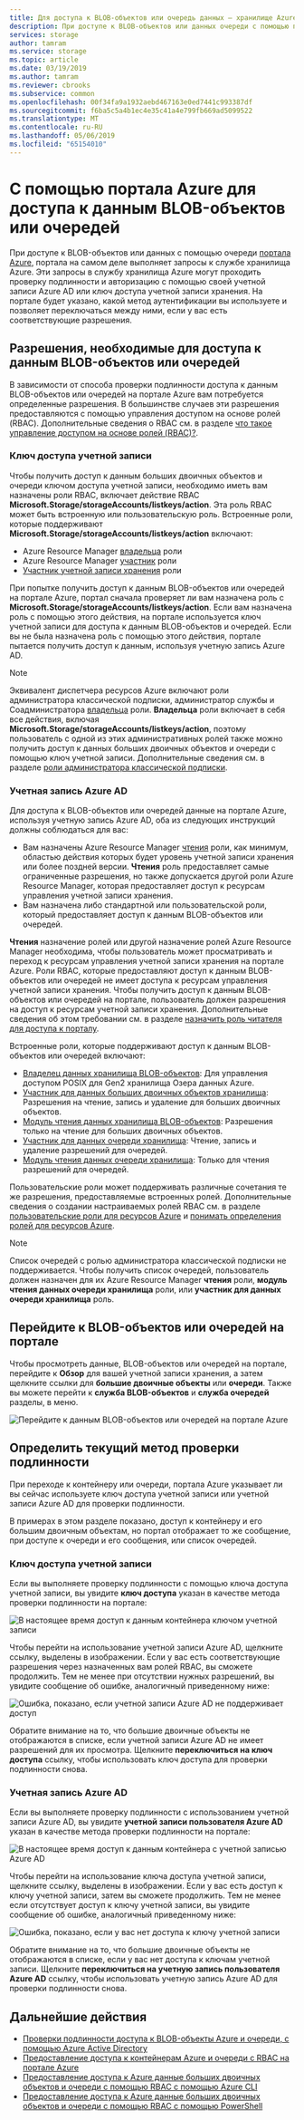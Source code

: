 ```yaml
---
title: Для доступа к BLOB-объектов или очередь данных — хранилище Azure с помощью портала Azure
description: При доступе к BLOB-объектов или данных очереди с помощью портала Azure, портал отправляет запросы в службу хранилища Azure на самом деле. Эти запросы в службу хранилища Azure могут проходить проверку подлинности и авторизацию с помощью своей учетной записи Azure AD или ключ доступа учетной записи хранения.
services: storage
author: tamram
ms.service: storage
ms.topic: article
ms.date: 03/19/2019
ms.author: tamram
ms.reviewer: cbrooks
ms.subservice: common
ms.openlocfilehash: 00f34fa9a1932aebd467163e0ed7441c993387df
ms.sourcegitcommit: f6ba5c5a4b1ec4e35c41a4e799fb669ad5099522
ms.translationtype: MT
ms.contentlocale: ru-RU
ms.lasthandoff: 05/06/2019
ms.locfileid: "65154010"
---
```

# <a name="use-the-azure-portal-to-access-blob-or-queue-data"></a>С помощью портала Azure для доступа к данным BLOB-объектов или очередей

При доступе к BLOB-объектов или данных с помощью очереди [портала Azure](https://portal.azure.com), портала на самом деле выполняет запросы к службе хранилища Azure. Эти запросы в службу хранилища Azure могут проходить проверку подлинности и авторизацию с помощью своей учетной записи Azure AD или ключ доступа учетной записи хранения. На портале будет указано, какой метод аутентификации вы используете и позволяет переключаться между ними, если у вас есть соответствующие разрешения.  

## <a name="permissions-needed-to-access-blob-or-queue-data"></a>Разрешения, необходимые для доступа к данным BLOB-объектов или очередей

В зависимости от способа проверки подлинности доступа к данным BLOB-объектов или очередей на портале Azure вам потребуется определенные разрешения. В большинстве случаев эти разрешения предоставляются с помощью управления доступом на основе ролей (RBAC). Дополнительные сведения о RBAC см. в разделе [что такое управление доступом на основе ролей (RBAC)?](../../role-based-access-control/overview.md).

### <a name="account-access-key"></a>Ключ доступа учетной записи

Чтобы получить доступ к данным больших двоичных объектов и очереди ключом доступа учетной записи, необходимо иметь вам назначены роли RBAC, включает действие RBAC **Microsoft.Storage/storageAccounts/listkeys/action**. Эта роль RBAC может быть встроенную или пользовательскую роль. Встроенные роли, которые поддерживают **Microsoft.Storage/storageAccounts/listkeys/action** включают:

- Azure Resource Manager [владельца](../../role-based-access-control/built-in-roles.md#owner) роли
- Azure Resource Manager [участник](../../role-based-access-control/built-in-roles.md#contributor) роли
- [Участник учетной записи хранения](../../role-based-access-control/built-in-roles.md#storage-account-contributor) роли

При попытке получить доступ к данным BLOB-объектов или очередей на портале Azure, портал сначала проверяет ли вам назначена роль с **Microsoft.Storage/storageAccounts/listkeys/action**. Если вам назначена роль с помощью этого действия, на портале используется ключ учетной записи для доступа к данным BLOB-объектов и очередей. Если вы не была назначена роль с помощью этого действия, портале пытается получить доступ к данным, используя учетную запись Azure AD.

> [!NOTE]
> Эквивалент диспетчера ресурсов Azure включают роли администратора классической подписки, администратор службы и Соадминистратора [владельца](../../role-based-access-control/built-in-roles.md#owner) роли. **Владельца** роли включает в себя все действия, включая **Microsoft.Storage/storageAccounts/listkeys/action**, поэтому пользователь с одной из этих административных ролей также можно получить доступ к данных больших двоичных объектов и очереди с помощью ключ учетной записи. Дополнительные сведения см. в разделе [роли администратора классической подписки](../../role-based-access-control/rbac-and-directory-admin-roles.md#classic-subscription-administrator-roles).

### <a name="azure-ad-account"></a>Учетная запись Azure AD

Для доступа к BLOB-объектов или очередей данные на портале Azure, используя учетную запись Azure AD, оба из следующих инструкций должны соблюдаться для вас:

- Вам назначены Azure Resource Manager [чтения](../../role-based-access-control/built-in-roles.md#reader) роли, как минимум, областью действия которых будет уровень учетной записи хранения или более поздней версии. **Чтения** роль предоставляет самые ограниченные разрешения, но также допускается другой роли Azure Resource Manager, которая предоставляет доступ к ресурсам управления учетной записи хранения.
- Вам назначена либо стандартной или пользовательской роли, который предоставляет доступ к данным BLOB-объектов или очередей.

**Чтения** назначение ролей или другой назначение ролей Azure Resource Manager необходима, чтобы пользователь может просматривать и переход к ресурсам управления учетной записи хранения на портале Azure. Роли RBAC, которые предоставляют доступ к данным BLOB-объектов или очередей не имеет доступа к ресурсам управления учетной записи хранения. Чтобы получить доступ к данным BLOB-объектов или очередей на портале, пользователь должен разрешения на доступ к ресурсам учетной записи хранения. Дополнительные сведения об этом требовании см. в разделе [назначить роль читателя для доступа к порталу](../common/storage-auth-aad-rbac-portal.md#assign-the-reader-role-for-portal-access).

Встроенные роли, которые поддерживают доступ к данным BLOB-объектов или очередей включают:

- [Владелец данных хранилища BLOB-объектов](../../role-based-access-control/built-in-roles.md#storage-blob-data-owner): Для управления доступом POSIX для Gen2 хранилища Озера данных Azure.
- [Участник для данных больших двоичных объектов хранилища](../../role-based-access-control/built-in-roles.md#storage-blob-data-contributor): Разрешения на чтение, запись и удаление для больших двоичных объектов.
- [Модуль чтения данных хранилища BLOB-объектов](../../role-based-access-control/built-in-roles.md#storage-blob-data-reader): Разрешения только на чтение для больших двоичных объектов.
- [Участник для данных очереди хранилища](../../role-based-access-control/built-in-roles.md#storage-queue-data-contributor): Чтение, запись и удаление разрешений для очередей.
- [Модуль чтения данных очереди хранилища](../../role-based-access-control/built-in-roles.md#storage-queue-data-reader): Только для чтения разрешений для очередей.
    
Пользовательские роли может поддерживать различные сочетания те же разрешения, предоставляемые встроенных ролей. Дополнительные сведения о создании настраиваемых ролей RBAC см. в разделе [пользовательские роли для ресурсов Azure](../../role-based-access-control/custom-roles.md) и [понимать определения ролей для ресурсов Azure](../../role-based-access-control/role-definitions.md).

> [!NOTE]
> Список очередей с ролью администратора классической подписки не поддерживается. Чтобы получить список очередей, пользователь должен назначен для их Azure Resource Manager **чтения** роли, **модуль чтения данных очереди хранилища** роли, или **участник для данных очереди хранилища** роль.

## <a name="navigate-to-blobs-or-queues-in-the-portal"></a>Перейдите к BLOB-объектов или очередей на портале

Чтобы просмотреть данные, BLOB-объектов или очередей на портале, перейдите к **Обзор** для вашей учетной записи хранения, а затем щелкните ссылки для **большие двоичные объекты** или **очереди**. Также вы можете перейти к **служба BLOB-объектов** и **служба очередей** разделы, в меню. 

![Перейдите к данным BLOB-объектов или очередей на портале Azure](media/storage-access-blobs-queues-portal/blob-queue-access.png)

## <a name="determine-the-current-authentication-method"></a>Определить текущий метод проверки подлинности

При переходе к контейнеру или очереди, портала Azure указывает ли вы сейчас используете ключ доступа учетной записи или учетной записи Azure AD для проверки подлинности.

В примерах в этом разделе показано, доступ к контейнеру и его большим двоичным объектам, но портал отображает то же сообщение, при доступе к очереди и его сообщения, или список очередей.

### <a name="account-access-key"></a>Ключ доступа учетной записи

Если вы выполняете проверку подлинности с помощью ключа доступа учетной записи, вы увидите **ключ доступа** указан в качестве метода проверки подлинности на портале:

![В настоящее время доступ к данным контейнера ключом учетной записи](media/storage-access-blobs-queues-portal/auth-method-access-key.png)

Чтобы перейти на использование учетной записи Azure AD, щелкните ссылку, выделены в изображении. Если у вас есть соответствующие разрешения через назначенных вам ролей RBAC, вы сможете продолжить. Тем не менее при отсутствии нужных разрешений, вы увидите сообщение об ошибке, аналогичный приведенному ниже:

![Ошибка, показано, если учетной записи Azure AD не поддерживает доступ](media/storage-access-blobs-queues-portal/auth-error-azure-ad.png)

Обратите внимание на то, что большие двоичные объекты не отображаются в списке, если учетной записи Azure AD не имеет разрешений для их просмотра. Щелкните **переключиться на ключ доступа** ссылку, чтобы использовать ключ доступа для проверки подлинности снова.

### <a name="azure-ad-account"></a>Учетная запись Azure AD

Если вы выполняете проверку подлинности с использованием учетной записи Azure AD, вы увидите **учетной записи пользователя Azure AD** указан в качестве метода проверки подлинности на портале:

![В настоящее время доступ к данным контейнера с учетной записью Azure AD](media/storage-access-blobs-queues-portal/auth-method-azure-ad.png)

Чтобы перейти на использование ключа доступа учетной записи, щелкните ссылку, выделены в изображении. Если у вас есть доступ к ключу учетной записи, затем вы сможете продолжить. Тем не менее если отсутствует доступ к ключу учетной записи, вы увидите сообщение об ошибке, аналогичный приведенному ниже:

![Ошибка, показано, если у вас нет доступа к ключу учетной записи](media/storage-access-blobs-queues-portal/auth-error-access-key.png)

Обратите внимание на то, что большие двоичные объекты не отображаются в списке, если у вас нет доступа к ключам учетной записи. Щелкните **переключиться на учетную запись пользователя Azure AD** ссылку, чтобы использовать учетную запись Azure AD для проверки подлинности снова.

## <a name="next-steps"></a>Дальнейшие действия

- [Проверки подлинности доступа к BLOB-объекты Azure и очереди, с помощью Azure Active Directory](storage-auth-aad.md)
- [Предоставление доступа к контейнерам Azure и очереди с RBAC на портале Azure](storage-auth-aad-rbac-portal.md)
- [Предоставление доступа к Azure данные больших двоичных объектов и очереди с помощью RBAC с помощью Azure CLI](storage-auth-aad-rbac-cli.md)
- [Предоставление доступа к Azure данные больших двоичных объектов и очереди с помощью RBAC с помощью PowerShell](storage-auth-aad-rbac-powershell.md)
